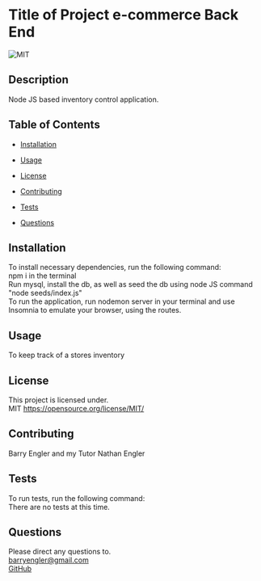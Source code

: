 # Title of Project e-commerce Back End

![MIT](https://img.shields.io/badge/license-MIT-green)

## Description

Node JS based inventory control application.

## Table of Contents

- [Installation](#installation)

- [Usage](#usage)

- [License](#license)

- [Contributing](#contributing)

- [Tests](#tests)

- [Questions](#questions)

## Installation

To install necessary dependencies, run the following command: <br>
npm i in the terminal <br>
Run mysql, install the db, as well as seed the db using node JS command "node seeds/index.js"<br>
To run the application, run nodemon server in your terminal and use Insomnia to emulate your browser, using the routes.<br>

## Usage

To keep track of a stores inventory

## License

This project is licensed under. <br>
MIT
https://opensource.org/license/MIT/

## Contributing

Barry Engler and my Tutor Nathan Engler

## Tests

To run tests, run the following command: <br>
There are no tests at this time.

## Questions

Please direct any questions to.<br>
barryengler@gmail.com <br>
[GitHub](https://github.com/Barry250000)
